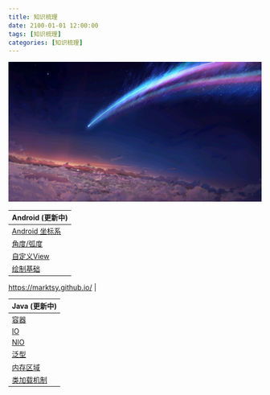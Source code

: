 ```yaml
---
title: 知识梳理
date: 2100-01-01 12:00:00
tags: [知识梳理]
categories: [知识梳理]
---
```


![](knowlageinorder/timg.jpg)

<!--more-->

| Android  (更新中)                                                        |
| --------------------------------------------------------------------- |
| [Android 坐标系](https://marktsy.github.io/2020/03/23/androidviewbase1/) |
| [角度/弧度](https://marktsy.github.io/2020/03/23/androidviewbase2/)       |
| [自定义View](https://marktsy.github.io/2020/03/23/androidviewpro1/)      |
| [绘制基础](https://marktsy.github.io/2020/03/23/androidviewpro2/)         |

 https://marktsy.github.io/ |

| Java (更新中)                                                |
| --------------------------------------------------------- |
| [容器](https://marktsy.github.io/2020/03/12/javacollector/) |
| [IO](https://marktsy.github.io/2020/03/12/javaio/)        |
| [NIO](https://marktsy.github.io/2020/03/12/nio/)          |
| [泛型](https://marktsy.github.io/2020/03/30/javagenercity/)         |
| [内存区域](https://marktsy.github.io/2020/04/05/javaneicun)         |
| [类加载机制](https://marktsy.github.io/2020/04/05/javaclassloader/)         |